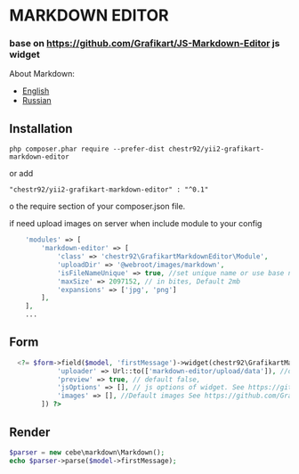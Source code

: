 # MARKDOWN EDITOR
### base on https://github.com/Grafikart/JS-Markdown-Editor js widget
About Markdown:
- [English](https://en.wikipedia.org/wiki/Markdown)
- [Russian](https://ru.wikipedia.org/wiki/Markdown)

## Installation

```
php composer.phar require --prefer-dist chestr92/yii2-grafikart-markdown-editor
```

or add

```
"chestr92/yii2-grafikart-markdown-editor" : "^0.1"
```
o the require section of your composer.json file.



if need upload images on server when include module to your config
```php
    'modules' => [
        'markdown-editor' => [
            'class' => 'chestr92\GrafikartMarkdownEditor\Module',
            'uploadDir' => '@webroot/images/markdown',
            'isFileNameUnique' => true, //set unique name or use base name,
            'maxSize' => 2097152, // in bites, Default 2mb
            'expansions' => ['jpg', 'png'] 
        ],
    ],
    ...
```

## Form
```php
  <?= $form->field($model, 'firstMessage')->widget(chestr92\GrafikartMarkdownEditor\widgets\MdEditor::className(), [
            'uploader' => Url::to(['markdown-editor/upload/data']), //or false. Default false
            'preview' => true, // default false,
            'jsOptions' => [], // js options of widget. See https://github.com/Grafikart/JS-Markdown-Editor,
            'images' => [], //Default images See https://github.com/Grafikart/JS-Markdown-Editor,
        ]) ?>
```
## Render
```php
$parser = new cebe\markdown\Markdown();
echo $parser->parse($model->firstMessage);
```

